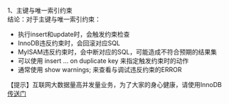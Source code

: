 1、主键与唯一索引约束     
结论：对于主键与唯一索引约束：     

- 执行insert和update时，会触发约束检查
- InnoDB违反约束时，会回滚对应SQL
- MyISAM违反约束时，会中断对应的SQL，可能造成不符合预期的结果集
- 可以使用 insert … on duplicate key 来指定触发约束时的动作
- 通常使用 show warnings; 来查看与调试违反约束的ERROR

【提示】互联网大数据量高并发量业务，为了大家的身心健康，请使用InnoDB       
<a href = "https://mp.weixin.qq.com/s?__biz=MjM5ODYxMDA5OQ==&mid=2651961550&idx=1&sn=8c6de40ae8ac8a52095071fe0ff0fe03&chksm=bd2d0d128a5a8404733b0d6835c38c8c89a292af6dfdcb77da6b73cc2a2122f0f2571bc32428&mpshare=1&scene=24&srcid=10092slfl1W4xvPhY2S55vRl&key=0295ce962daa0688a2a3035502de9756d61493338bfac6e0d6d3222409eb85eb8061d6fcbd4918f69ef85c970ce18add95a5cbef9cad31167af0f3e6ab5a495ebb7fc2f250a9c1c770d6c2817fe83a0f&ascene=14&uin=MTg4OTY0MzA4NA%3D%3D&devicetype=Windows+10&version=62060833&lang=zh_CN&pass_ticket=GRdHBlMw%2FIighf8J%2BLeHH2FD%2BqODywjLH42ZHjhBXRruRsjpB5wRLrumpp5JNUW6">传送门</a>
